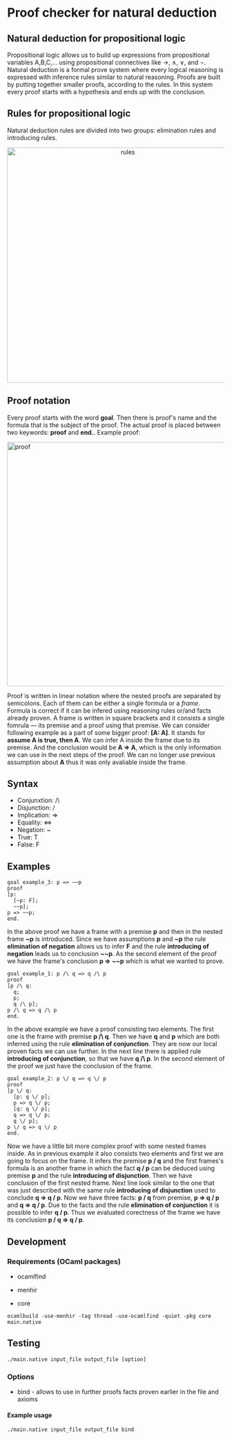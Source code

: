 # Proof checker for natural deduction

## Natural deduction for propositional logic
Propositional logic allows us to build up expressions from propositional variables A,B,C,… using propositional connectives like →, ∧, ∨, and ¬. Natural deduction is a formal prove system where every logical reasoning is expressed with inference rules similar to natural reasoning. Proofs are built by putting together smaller proofs, according to the rules. In this system every proof starts with a hypothesis and ends up with the conclusion.

## Rules for propositional logic
Natural deduction rules are divided into two groups: elimination rules and introducing rules. 

<p align="center">
<img width="543" alt="rules" src="https://user-images.githubusercontent.com/9019397/80528156-c9620c80-8995-11ea-8d55-08ae45b45ee5.png">
  </p>

## Proof notation

Every proof starts with the word **goal**. Then there is proof's name and the formula that is the subject of the proof. The actual proof is placed between two keywords: **proof** and **end.**. Example proof:

<p>
<img width="563" alt="proof" src="https://user-images.githubusercontent.com/9019397/80528154-c830df80-8995-11ea-9c8b-c4564cb695e6.png">
  </p>

Proof is written in linear notation where the nested proofs are separated by semicolons. Each of them can be either a single formula or a *frame*. Formula is correct if it can be infered using reasoning rules or/and facts already proven.
A frame is written in square brackets and it consists a single fomrula — its premise and a proof using that premise. We can consider following example as a part of some bigger proof: **[A: A]**.
It stands for **assume A is true, then A**. We can infer A inside the frame due to its premise. And the conclusion would be **A => A**, which is the only information we can use in the next steps of the proof. We can no longer use previous assumption about **A** thus it was only avaliable inside the frame. 

## Syntax

* Conjunxtion: /\
* Disjunction: \/
* Implication: =>
* Equality: <=>
* Negation: ~
* True: T
* False: F


## Examples

```
goal example_3: p => ~~p	
proof
[p:
  [~p: F];
  ~~p];
p => ~~p;    
end.
```
In the above proof we have a frame with a premise **p** and then in the nested frame **~p** is introduced. Since we have assumptions **p** and **~p** the rule **elimination of negation** allows us to infer **F** and the rule **introducing of negation** leads us to conclusion **~~p**. As the second element of the proof we have the frame's conclusion **p => ~~p** which is what we wanted to prove.


```
goal example_1: p /\ q => q /\ p
proof
[p /\ q:
  q;
  p;
  q /\ p];
p /\ q => q /\ p
end.
```
In the above example we have a proof consisting two elements. The first one is the frame with premise **p /\ q**. Then we have **q** and **p** which are both inferred using the rule **elimination of conjunction**. They are now our local proven facts we can use further. In the next line there is applied rule **introducing of conjunction**, so that we have **q /\ p**. In the second element of the proof we just have the conclusion of the frame.

```
goal example_2: p \/ q => q \/ p
proof
[p \/ q:
  [p: q \/ p];
  p => q \/ p;
  [q: q \/ p];
  q => q \/ p;
  q \/ p];
p \/ q => q \/ p
end.
```
Now we have a little bit more complex proof with some nested frames inside. As in previous example it also consists two elements and first we are going to focus on the frame. It infers the premise **p \/ q** and the first frames's formula is an another frame in which the fact **q \/ p** can be deduced using premise **p** and the rule **introducing of disjunction**. Then we have conclusion of the first nested frame. Next line look similar to the one that was just described with the same rule **introducing of disjunction** used to conclude **q => q \/ p**. Now we have three facts: **p \/ q** from premise, **p => q \/ p** and **q => q \/ p**. Due to the facts and the rule **elimination of conjunction** it is possible to infer **q \/ p**. Thus we evaluated corectness of the frame we have its conclusion **p \/ q => q \/ p**.

## Development

### Requirements (OCaml packages)

* ocamlfind

* menhir

* core

```
ocamlbuild -use-menhir -tag thread -use-ocamlfind -quiet -pkg core main.native
```

## Testing

```
./main.native input_file output_file [option]
```

### Options

* bind - allows to use in further proofs facts proven earlier in the file and axioms

#### Example usage

```
./main.native input_file output_file bind
```
